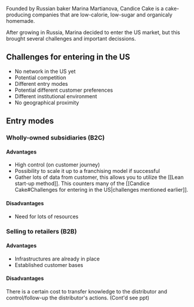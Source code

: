 Founded by Russian baker Marina Martianova, Candice Cake is a cake-producing companies that are low-calorie, low-sugar and organicaly homemade.

After growing in Russia, Marina decided to enter the US market, but this brought several challenges and important decissions.
## Challenges for entering in the US
- No network in the US yet
- Potential competition
- Different entry modes
- Potential different customer preferences
- Different institutional environment
- No geographical proximity
## Entry modes
### Wholly-owned subsidiaries (B2C)
#### Advantages
- High control (on customer journey)
- Possibility to scale it up to a franchising model if successful
- Gather lots of data from customer, this allows you to utilize the [[Lean start-up method]]. This counters many of the [[Candice Cake#Challenges for entering in the US|challenges mentioned earlier]].
#### Disadvantages
- Need for lots of resources
### Selling to retailers (B2B)
#### Advantages
- Infrastructures are already in place
- Established customer bases
#### Disadvantages
There is a certain cost to transfer knowledge to the distributor and control/follow-up the distributor's actions.
(Cont'd see ppt)